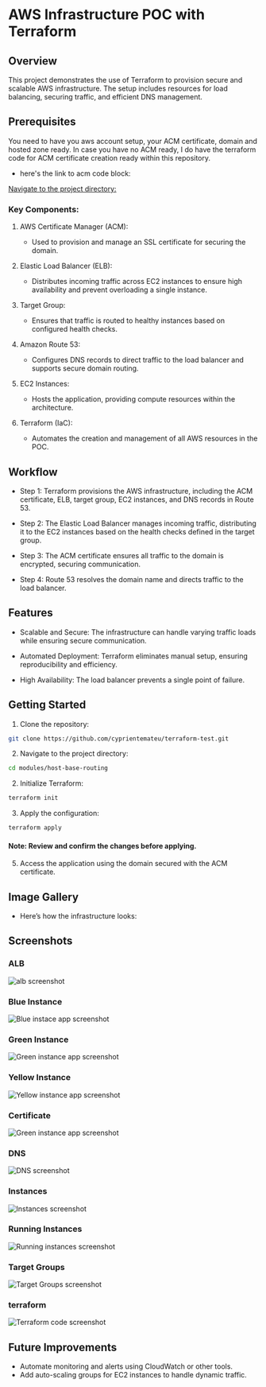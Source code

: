 # AWS Infrastructure POC with Terraform

## Overview
This project demonstrates the use of Terraform to provision secure and scalable AWS infrastructure. The setup includes resources for load balancing, securing traffic, and efficient DNS management.

## Prerequisites
You need to have you aws account setup, your ACM certificate, domain and hosted zone ready. In case you have no ACM ready, I do have the terraform code for ACM certificate creation ready within this repository.

- here's the link to acm code block:

[Navigate to the project directory:](https://github.com/cyprientemateu/terraform-test.git/resources/acm)

### Key Components:

1. AWS Certificate Manager (ACM):

    - Used to provision and manage an SSL certificate for securing the domain.

2. Elastic Load Balancer (ELB):

    - Distributes incoming traffic across EC2 instances to ensure high availability and prevent overloading a single instance.

3. Target Group:

    - Ensures that traffic is routed to healthy instances based on configured health checks.

4. Amazon Route 53:

    - Configures DNS records to direct traffic to the load balancer and supports secure domain routing.

5. EC2 Instances:

    - Hosts the application, providing compute resources within the architecture.

6. Terraform (IaC):

    - Automates the creation and management of all AWS resources in the POC.

## Workflow

+ Step 1: Terraform provisions the AWS infrastructure, including the ACM certificate, ELB, target group, EC2 instances, and DNS records in Route 53.
 
+ Step 2: The Elastic Load Balancer manages incoming traffic, distributing it to the EC2 instances based on the health checks defined in the target group.

+ Step 3: The ACM certificate ensures all traffic to the domain is encrypted, securing communication.

+ Step 4: Route 53 resolves the domain name and directs traffic to the load balancer.
 
## Features
- Scalable and Secure: The infrastructure can handle varying traffic loads while ensuring secure communication.

- Automated Deployment: Terraform eliminates manual setup, ensuring reproducibility and efficiency.

- High Availability: The load balancer prevents a single point of failure.

## Getting Started

1. Clone the repository:

```bash
git clone https://github.com/cyprientemateu/terraform-test.git
```

2. Navigate to the project directory:

```bash
cd modules/host-base-routing
```
2. Initialize Terraform:

```bash
terraform init
```
3. Apply the configuration:

```bash
terraform apply
```
 #### Note: Review and confirm the changes before applying.

 5. Access the application using the domain secured with the ACM certificate.

## Image Gallery

- Here’s how the infrastructure looks:

## Screenshots

### ALB
![alb screenshot](modules/host-base-routing/images/alb.png)

### Blue Instance
![Blue instace app screenshot](modules/host-base-routing/images/blue-instance-app.png)

### Green Instance
![Green instance app screenshot](modules/host-base-routing/images/green-instance-app.png)

### Yellow Instance
![Yellow instance app screenshot](modules/host-base-routing/images/yellow-instance-app.png)

### Certificate
![Green instance app screenshot](modules/host-base-routing/images/certificate.png)

### DNS 
![DNS screenshot](modules/host-base-routing/images/dns-configuration.png)

### Instances
![Instances screenshot](modules/host-base-routing/images/instances.png)

### Running Instances
![Running instances screenshot](modules/host-base-routing/images/running-instances.png)

### Target Groups
![Target Groups screenshot](modules/host-base-routing/images/target-groups.png)

### terraform
![Terraform code screenshot](modules/host-base-routing/images/terraform.png)

## Future Improvements
- Automate monitoring and alerts using CloudWatch or other tools.
- Add auto-scaling groups for EC2 instances to handle dynamic traffic.